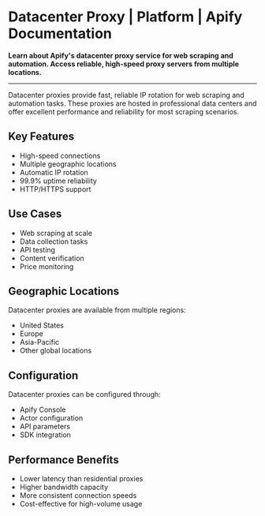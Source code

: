 # Datacenter Proxy | Platform | Apify Documentation

**Learn about Apify's datacenter proxy service for web scraping and automation. Access reliable, high-speed proxy servers from multiple locations.**

---

Datacenter proxies provide fast, reliable IP rotation for web scraping and automation tasks. These proxies are hosted in professional data centers and offer excellent performance and reliability for most scraping scenarios.

## Key Features

- High-speed connections
- Multiple geographic locations
- Automatic IP rotation
- 99.9% uptime reliability
- HTTP/HTTPS support

## Use Cases

- Web scraping at scale
- Data collection tasks
- API testing
- Content verification
- Price monitoring

## Geographic Locations

Datacenter proxies are available from multiple regions:
- United States
- Europe
- Asia-Pacific
- Other global locations

## Configuration

Datacenter proxies can be configured through:
- Apify Console
- Actor configuration
- API parameters
- SDK integration

## Performance Benefits

- Lower latency than residential proxies
- Higher bandwidth capacity
- More consistent connection speeds
- Cost-effective for high-volume usage